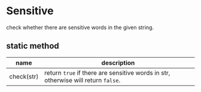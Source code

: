 # Sensitive

check whether there are sensitive words in the given string.



## static method

| name       | description                              |
| ---------- | ---------------------------------------- |
| check(str) | return `true` if there are sensitive words in str, otherwise will return `false`. |